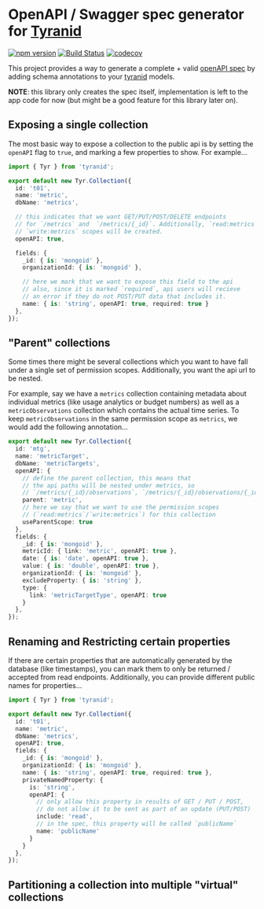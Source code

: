 # OpenAPI / Swagger spec generator for [Tyranid](http://tyranid.org/)

[![npm version](https://badge.fury.io/js/tyranid-openapi.svg)](https://badge.fury.io/js/tyranid-openapi)
[![Build Status](https://travis-ci.org/CrossLead/tyranid-openapi.svg?branch=master)](https://travis-ci.org/CrossLead/tyranid-openapi)
[![codecov](https://codecov.io/gh/CrossLead/tyranid-openapi/branch/master/graph/badge.svg)](https://codecov.io/gh/CrossLead/tyranid-openapi)

This project provides a way to generate a complete + valid [openAPI spec](https://github.com/OAI/OpenAPI-Specification/blob/master/versions/2.0.md) by adding schema annotations to your [tyranid](http://tyranid.org/) models.

**NOTE**: this library only creates the spec itself, implementation is left to the app code for now (but might be a good feature for this library later on).

## Exposing a single collection

The most basic way to expose a collection to the public api is by setting the `openAPI` flag to `true`, and marking a few properties to show. For example...

```typescript
import { Tyr } from 'tyranid';

export default new Tyr.Collection({
  id: 't01',
  name: 'metric',
  dbName: 'metrics',

  // this indicates that we want GET/PUT/POST/DELETE endpoints
  // for `/metrics` and  `/metrics/{_id}`. Additionally, `read:metrics` and
  // `write:metrics` scopes will be created.
  openAPI: true,

  fields: {
    _id: { is: 'mongoid' },
    organizationId: { is: 'mongoid' },

    // here we mark that we want to expose this field to the api
    // also, since it is marked `required`, api users will recieve
    // an error if they do not POST/PUT data that includes it.
    name: { is: 'string', openAPI: true, required: true }
  },
});
```

## "Parent" collections

Some times there might be several collections which you want to have fall under a single set of permission scopes. Additionally, you want the api url to be nested.

For example, say we have a `metrics` collection containing metadata about individual metrics (like usage analytics or budget numbers) as well as a `metricObservations` collection which contains the actual time series. To keep `metricObservations` in the same permission scope as `metrics`, we would add the following annotation...

```typescript
export default new Tyr.Collection({
  id: 'mtg',
  name: 'metricTarget',
  dbName: 'metricTargets',
  openAPI: {
    // define the parent collection, this means that
    // the api paths will be nested under metrics, so
    // `/metrics/{_id}/observations`, `/metrics/{_id}/observations/{_id}`
    parent: 'metric',
    // here we say that we want to use the permission scopes
    // (`read:metrics`/`write:metrics`) for this collection
    useParentScope: true
  },
  fields: {
    _id: { is: 'mongoid' },
    metricId: { link: 'metric', openAPI: true },
    date: { is: 'date', openAPI: true },
    value: { is: 'double', openAPI: true },
    organizationId: { is: 'mongoid' },
    excludeProperty: { is: 'string' },
    type: {
      link: 'metricTargetType', openAPI: true
    }
  },
});
```

## Renaming and Restricting certain properties

If there are certain properties that are automatically generated by the database (like timestamps), you can mark them to only be returned / accepted from read endpoints. Additionally, you can provide different public names for properties...

```typescript
import { Tyr } from 'tyranid';

export default new Tyr.Collection({
  id: 't01',
  name: 'metric',
  dbName: 'metrics',
  openAPI: true,
  fields: {
    _id: { is: 'mongoid' },
    organizationId: { is: 'mongoid' },
    name: { is: 'string', openAPI: true, required: true },
    privateNamedProperty: {
      is: 'string',
      openAPI: {
        // only allow this property in results of GET / PUT / POST,
        // do not allow it to be sent as part of an update (PUT/POST)
        include: 'read',
        // in the spec, this property will be called `publicName`
        name: 'publicName'
      }
    }
  },
});
```

## Partitioning a collection into multiple "virtual" collections
